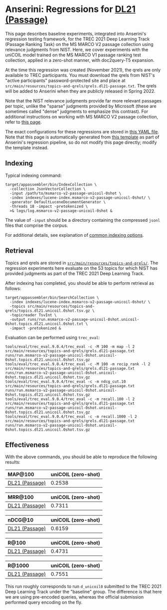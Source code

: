 # Anserini: Regressions for [DL21 (Passage)](https://microsoft.github.io/msmarco/TREC-Deep-Learning.html)

This page describes baseline experiments, integrated into Anserini's regression testing framework, for the TREC 2021 Deep Learning Track (Passage Ranking Task) on the MS MARCO V2 passage collection using relevance judgments from NIST.
Here, we cover experiments with the uniCOIL model trained on the MS MARCO V1 passage ranking test collection, applied in a zero-shot manner, with doc2query-T5 expansion.

At the time this regression was created (November 2021), the qrels are only available to TREC participants.
You must download the qrels from NIST's "active participants" password-protected site and place at `src/main/resources/topics-and-qrels/qrels.dl21-passage.txt`.
The qrels will be added to Anserini when they are publicly released in Spring 2022.

Note that the NIST relevance judgments provide far more relevant passages per topic, unlike the "sparse" judgments provided by Microsoft (these are sometimes called "dense" judgments to emphasize this contrast).
For additional instructions on working with MS MARCO V2 passage collection, refer to [this page](experiments-msmarco-v2.md).

The exact configurations for these regressions are stored in [this YAML file](../src/main/resources/regression/dl21-passage-unicoil-0shot.yaml).
Note that this page is automatically generated from [this template](../src/main/resources/docgen/templates/dl21-passage-unicoil-0shot.template) as part of Anserini's regression pipeline, so do not modify this page directly; modify the template instead.

## Indexing

Typical indexing command:

```
target/appassembler/bin/IndexCollection \
  -collection JsonVectorCollection \
  -input /path/to/msmarco-v2-passage-unicoil-0shot \
  -index indexes/lucene-index.msmarco-v2-passage-unicoil-0shot/ \
  -generator DefaultLuceneDocumentGenerator \
  -threads 18 -impact -pretokenized \
  >& logs/log.msmarco-v2-passage-unicoil-0shot &
```

The value of `-input` should be a directory containing the compressed `jsonl` files that comprise the corpus.

For additional details, see explanation of [common indexing options](common-indexing-options.md).

## Retrieval

Topics and qrels are stored in [`src/main/resources/topics-and-qrels/`](../src/main/resources/topics-and-qrels/).
The regression experiments here evaluate on the 53 topics for which NIST has provided judgments as part of the TREC 2021 Deep Learning Track.
<!-- The original data can be found [here](https://trec.nist.gov/data/deep2021.html). -->

After indexing has completed, you should be able to perform retrieval as follows:

```
target/appassembler/bin/SearchCollection \
  -index indexes/lucene-index.msmarco-v2-passage-unicoil-0shot/ \
  -topics src/main/resources/topics-and-qrels/topics.dl21.unicoil.0shot.tsv.gz \
  -topicreader TsvInt \
  -output runs/run.msmarco-v2-passage-unicoil-0shot.unicoil-0shot.topics.dl21.unicoil.0shot.txt \
  -impact -pretokenized &
```

Evaluation can be performed using `trec_eval`:

```
tools/eval/trec_eval.9.0.4/trec_eval -c -M 100 -m map -l 2 src/main/resources/topics-and-qrels/qrels.dl21-passage.txt runs/run.msmarco-v2-passage-unicoil-0shot.unicoil-0shot.topics.dl21.unicoil.0shot.tsv.gz
tools/eval/trec_eval.9.0.4/trec_eval -c -M 100 -m recip_rank -l 2 src/main/resources/topics-and-qrels/qrels.dl21-passage.txt runs/run.msmarco-v2-passage-unicoil-0shot.unicoil-0shot.topics.dl21.unicoil.0shot.tsv.gz
tools/eval/trec_eval.9.0.4/trec_eval -c -m ndcg_cut.10 src/main/resources/topics-and-qrels/qrels.dl21-passage.txt runs/run.msmarco-v2-passage-unicoil-0shot.unicoil-0shot.topics.dl21.unicoil.0shot.tsv.gz
tools/eval/trec_eval.9.0.4/trec_eval -c -m recall.100 -l 2 src/main/resources/topics-and-qrels/qrels.dl21-passage.txt runs/run.msmarco-v2-passage-unicoil-0shot.unicoil-0shot.topics.dl21.unicoil.0shot.tsv.gz
tools/eval/trec_eval.9.0.4/trec_eval -c -m recall.1000 -l 2 src/main/resources/topics-and-qrels/qrels.dl21-passage.txt runs/run.msmarco-v2-passage-unicoil-0shot.unicoil-0shot.topics.dl21.unicoil.0shot.tsv.gz
```

## Effectiveness

With the above commands, you should be able to reproduce the following results:

MAP@100                                 | uniCOIL (zero-shot)|
:---------------------------------------|-----------|
[DL21 (Passage)](https://microsoft.github.io/msmarco/TREC-Deep-Learning)| 0.2538    |


MRR@100                                 | uniCOIL (zero-shot)|
:---------------------------------------|-----------|
[DL21 (Passage)](https://microsoft.github.io/msmarco/TREC-Deep-Learning)| 0.7311    |


nDCG@10                                 | uniCOIL (zero-shot)|
:---------------------------------------|-----------|
[DL21 (Passage)](https://microsoft.github.io/msmarco/TREC-Deep-Learning)| 0.6159    |


R@100                                   | uniCOIL (zero-shot)|
:---------------------------------------|-----------|
[DL21 (Passage)](https://microsoft.github.io/msmarco/TREC-Deep-Learning)| 0.4731    |


R@1000                                  | uniCOIL (zero-shot)|
:---------------------------------------|-----------|
[DL21 (Passage)](https://microsoft.github.io/msmarco/TREC-Deep-Learning)| 0.7551    |

This run roughly corresponds to run `d_unicoil0` submitted to the TREC 2021 Deep Learning Track under the "baseline" group.
The difference is that here we are using pre-encoded queries, whereas the official submission performed query encoding on the fly.